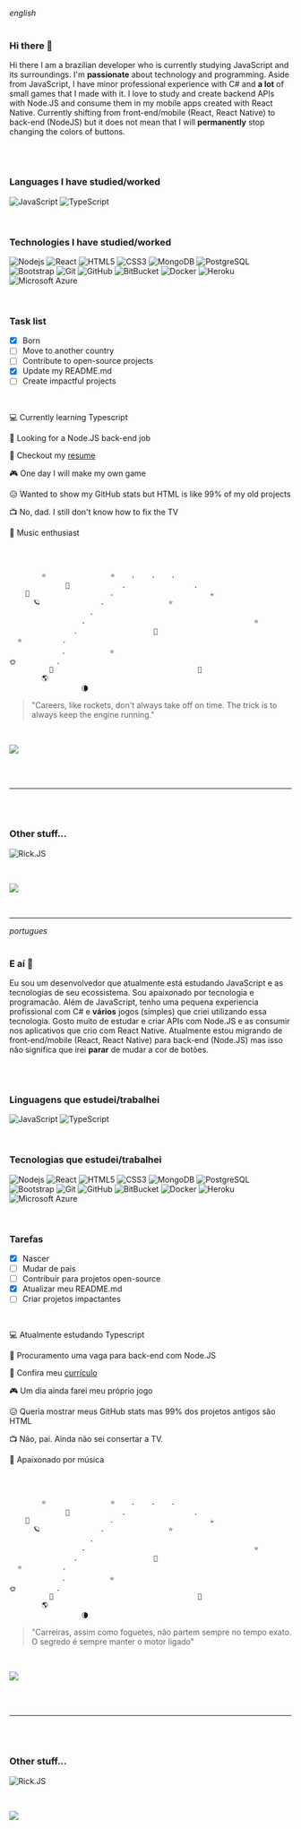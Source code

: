 _english_
<br>
<br>

### Hi there 👋

<!-- I'm a developer who is currently studying and working with **JavaScript**. I also have some experience with C# due to my last jobs.
At my free time I like to create apps (using **React Native**) & games (using **C#**).
Here you will see some of my personal projects. Most of them aren't 100% done because as I do them at my free time I always tend to skip to a different challenge. -->

Hi there
I am a brazilian developer who is currently studying JavaScript and its surroundings. I'm **passionate** about technology and programming.
Aside from JavaScript, I have minor professional experience with C# and **a lot** of small games that I made with it.
I love to study and create backend APIs with Node.JS and consume them in my mobile apps created with React Native.
Currently shifting from front-end/mobile (React, React Native) to back-end (NodeJS) but it does not mean that I will **permanently** stop changing the colors of buttons.

<br>
<br>

### Languages I have studied/worked

![JavaScript](https://img.shields.io/badge/-JavaScript-black?style=flat-square&logo=javascript)
![TypeScript](https://img.shields.io/badge/-TypeScript-007ACC?style=flat-square&logo=typescript)

<br>

### Technologies I have studied/worked

![Nodejs](https://img.shields.io/badge/-Nodejs-black?style=flat-square&logo=Node.js)
![React](https://img.shields.io/badge/-React-black?style=flat-square&logo=react)
![HTML5](https://img.shields.io/badge/-HTML5-E34F26?style=flat-square&logo=html5&logoColor=white)
![CSS3](https://img.shields.io/badge/-CSS3-1572B6?style=flat-square&logo=css3)
![MongoDB](https://img.shields.io/badge/-MongoDB-black?style=flat-square&logo=mongodb)
![PostgreSQL](https://img.shields.io/badge/-PostgreSQL-336791?style=flat-square&logo=postgresql)
![Bootstrap](https://img.shields.io/badge/-Bootstrap-563D7C?style=flat-square&logo=bootstrap)
![Git](https://img.shields.io/badge/-Git-black?style=flat-square&logo=git)
![GitHub](https://img.shields.io/badge/-GitHub-181717?style=flat-square&logo=github)
![BitBucket](https://img.shields.io/badge/-BitBucket-darkblue?style=flat-square&logo=bitbucket)
![Docker](https://img.shields.io/badge/-Docker-black?style=flat-square&logo=docker)
![Heroku](https://img.shields.io/badge/-Heroku-430098?style=flat-square&logo=heroku)
![Microsoft Azure](https://img.shields.io/badge/Microsoft%20Azure-232F7E?style=flat-square&logo=microsoft-azure)

<br>

### Task list

- [x] Born
- [ ] Move to another country
- [ ] Contribute to open-source projects
- [x] Update my README.md
- [ ] Create impactful projects

<br>

💻 Currently learning Typescript

👀 Looking for a Node.JS back-end job

📝 Checkout my [resume](https://drive.google.com/file/d/1pdkxJD5MY1zVQWqOkr8OIZwOAVW24EcD/view?usp=sharing)

🎮 One day I will make my own game

😥 Wanted to show my GitHub stats but HTML is like 99% of my old projects

📺 No, dad. I still don't know how to fix the TV

🎹 Music enthusiast

<!-- [![Top Langs](https://github-readme-stats.vercel.app/api/top-langs/?username=lliuti&layout=compact&theme=dracula)](https://github.com/lliuti/github-readme-stats)

![lliuti's GitHub stats](https://github-readme-stats.vercel.app/api?username=lliuti&show_icons=true&theme=dracula&hide=contribs) -->

<br>

```

        ⭐                ⭐    .    .    .
              🌟             .                 .
    🌠                    .                        ☕
      🪐               .                ⭐
                    .
                  .                                          ⭐
                .                   🌟
  ⭐          .
             .           ⭐
🌞          .
          🚀                                    🌌
        🌎
                  🌘

```

> "Careers, like rockets, don't always take off on time. The trick is to always keep the engine running."

<br>

![](https://media1.giphy.com/media/tTc43DeTm2kkJTrI2G/giphy.gif?cid=790b7611331251b552f45ad4f4e6a01398884487a0204a4a&rid=giphy.gif&ct=g)

<br>
<br>

---

<br>
<br>

### Other stuff...

![Rick.JS](https://i.pinimg.com/564x/60/c1/4a/60c14a43fb4745795b3b358868517e79.jpg)

<br>

![](https://visitor-badge.laobi.icu/badge?page_id=lliuti.lliuti)

<br>

---

_portugues_
<br>
<br>

### E aí 👋

<!-- Eu sou um desenvolvedor que atualmente está estudando e trabalhando com **JavaScript**. Também tenho experiência com C# devido a meus últimos empregos.
No meu tempo livre gosto de criar aplicativos (utilizando **React Native**) & jogos (utilizando **C#**).
Aqui você vai encontrar alguns dos meus projetos pessoais. A maioria deles não está 100% terminado porque como os faço no meu tempo livre, costumo partir para um novo desafio. -->

Eu sou um desenvolvedor que atualmente está estudando JavaScript e as tecnologias de seu ecossistema. Sou apaixonado por tecnologia e programacão. Além de JavaScript, tenho uma pequena experiencia profissional com C# e **vários** jogos (simples) que criei utilizando essa tecnologia. Gosto muito de estudar e criar APIs com Node.JS e as consumir nos aplicativos que crio com React Native.
Atualmente estou migrando de front-end/mobile (React, React Native) para back-end (Node.JS) mas isso não significa que irei **parar** de mudar a cor de botões.

<br>
<br>

### Linguagens que estudei/trabalhei

![JavaScript](https://img.shields.io/badge/-JavaScript-black?style=flat-square&logo=javascript)
![TypeScript](https://img.shields.io/badge/-TypeScript-007ACC?style=flat-square&logo=typescript)

<br>

### Tecnologias que estudei/trabalhei

![Nodejs](https://img.shields.io/badge/-Nodejs-black?style=flat-square&logo=Node.js)
![React](https://img.shields.io/badge/-React-black?style=flat-square&logo=react)
![HTML5](https://img.shields.io/badge/-HTML5-E34F26?style=flat-square&logo=html5&logoColor=white)
![CSS3](https://img.shields.io/badge/-CSS3-1572B6?style=flat-square&logo=css3)
![MongoDB](https://img.shields.io/badge/-MongoDB-black?style=flat-square&logo=mongodb)
![PostgreSQL](https://img.shields.io/badge/-PostgreSQL-336791?style=flat-square&logo=postgresql)
![Bootstrap](https://img.shields.io/badge/-Bootstrap-563D7C?style=flat-square&logo=bootstrap)
![Git](https://img.shields.io/badge/-Git-black?style=flat-square&logo=git)
![GitHub](https://img.shields.io/badge/-GitHub-181717?style=flat-square&logo=github)
![BitBucket](https://img.shields.io/badge/-BitBucket-darkblue?style=flat-square&logo=bitbucket)
![Docker](https://img.shields.io/badge/-Docker-black?style=flat-square&logo=docker)
![Heroku](https://img.shields.io/badge/-Heroku-430098?style=flat-square&logo=heroku)
![Microsoft Azure](https://img.shields.io/badge/Microsoft%20Azure-232F7E?style=flat-square&logo=microsoft-azure)

<br>

### Tarefas

- [x] Nascer
- [ ] Mudar de país
- [ ] Contribuir para projetos open-source
- [x] Atualizar meu README.md
- [ ] Criar projetos impactantes

<br>

💻 Atualmente estudando Typescript

👀 Procuramento uma vaga para back-end com Node.JS

📝 Confira meu [currículo](https://drive.google.com/file/d/1pdkxJD5MY1zVQWqOkr8OIZwOAVW24EcD/view?usp=sharing)

🎮 Um dia ainda farei meu próprio jogo

😥 Queria mostrar meus GitHub stats mas 99% dos projetos antigos são HTML

📺 Não, pai. Ainda não sei consertar a TV.

🎹 Apaixonado por música

<br>

```

        ⭐                ⭐    .    .    .
              🌟             .                 .
    🌠                    .                        ☕
      🪐               .                ⭐
                    .
                  .                                          ⭐
                .                   🌟
  ⭐          .
             .           ⭐
🌞          .
          🚀                                    🌌
        🌎
                  🌘

```

> "Carreiras, assim como foguetes, não partem sempre no tempo exato. O segredo é sempre manter o motor ligado"

<br>

![](https://media0.giphy.com/media/efTCy9loCBqne/giphy.gif?cid=ecf05e478bq5wrigij4piwawci1cvq04c7p2l5spkg6xg3ql&rid=giphy.gif&ct=g)

<!-- [![Top Langs](https://github-readme-stats.vercel.app/api/top-langs/?username=lliuti&layout=compact&theme=dracula)](https://github.com/lliuti/github-readme-stats)

![lliuti's GitHub stats](https://github-readme-stats.vercel.app/api?username=lliuti&show_icons=true&theme=dracula&hide=contribs) -->

<!--
**lliuti/lliuti** is a ✨ _special_ ✨ repository because its `README.md` (this file) appears on your GitHub profile.
Here are some ideas to get you started:
- 🔭 I’m currently working on ...
- 🌱 I’m currently learning ...
- 👯 I’m looking to collaborate on ...
- 🤔 I’m looking for help with ...
- 💬 Ask me about ...
- 📫 How to reach me: ...
- 😄 Pronouns: ...
- ⚡ Fun fact: ...
-->

<br>
<br>

---

<br>
<br>

### Other stuff...

![Rick.JS](https://i.pinimg.com/564x/60/c1/4a/60c14a43fb4745795b3b358868517e79.jpg)

<br>

![](https://visitor-badge.laobi.icu/badge?page_id=lliuti.lliuti)
